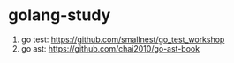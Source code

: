 # golang-study

1. go test: https://github.com/smallnest/go_test_workshop
2. go ast: https://github.com/chai2010/go-ast-book